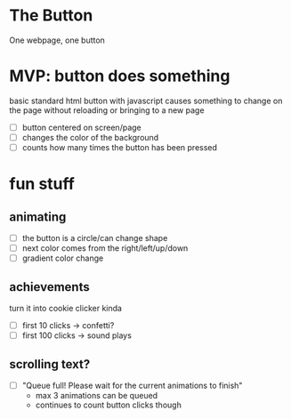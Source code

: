 # The Button
One webpage, one button

# MVP: button does something
basic standard html button with javascript causes something to change on the page without reloading or bringing to a new page
- [ ] button centered on screen/page
- [ ] changes the color of the background
- [ ] counts how many times the button has been pressed

# fun stuff
##  animating
  - [ ] the button is a circle/can change shape
  - [ ] next color comes from the right/left/up/down
  - [ ] gradient color change
## achievements 
turn it into cookie clicker kinda
  - [ ] first 10 clicks -> confetti?
  - [ ] first 100 clicks -> sound plays
## scrolling text?
  - [ ] "Queue full! Please wait for the current animations to finish"
      - max 3 animations can be queued
      - continues to count button clicks though
